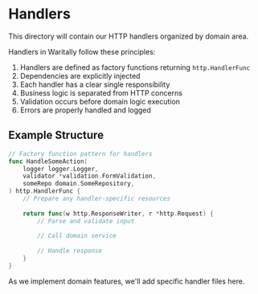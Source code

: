 # Handlers

This directory will contain our HTTP handlers organized by domain area.

Handlers in Waritally follow these principles:

1. Handlers are defined as factory functions returning `http.HandlerFunc`
2. Dependencies are explicitly injected
3. Each handler has a clear single responsibility
4. Business logic is separated from HTTP concerns
5. Validation occurs before domain logic execution
6. Errors are properly handled and logged

## Example Structure

```go
// Factory function pattern for handlers
func HandleSomeAction(
    logger logger.Logger,
    validator *validation.FormValidation,
    someRepo domain.SomeRepository,
) http.HandlerFunc {
    // Prepare any handler-specific resources
    
    return func(w http.ResponseWriter, r *http.Request) {
        // Parse and validate input
        
        // Call domain service
        
        // Handle response
    }
}
```

As we implement domain features, we'll add specific handler files here.
